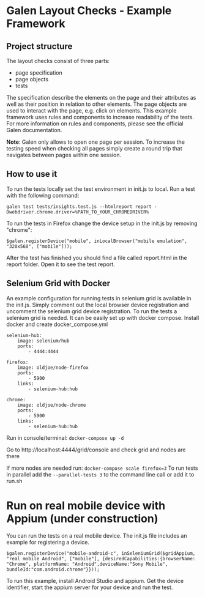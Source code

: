 # Galen Layout Checks - Example Framework

## Project structure
The layout checks consist of three parts:
* page specification
* page objects
* tests

The specification describe the elements on the page and their attributes as well as their position in relation to other elements.
The page objects are used to interact with the page, e.g. click on elements.
This example framework uses rules and components to increase readability of the tests. For more information on rules and components,
please see the official Galen documentation.

**Note**: Galen only allows to open one page per session.
To increase the testing speed when checking all pages simply create a round trip that navigates between pages within one session.

## How to use it

To run the tests locally set the test environment in init.js to local. Run a test with the following command:

`galen test tests/insights.test.js --htmlreport report -Dwebdriver.chrome.driver=%PATH_TO_YOUR_CHROMEDRIVER%`

To run the tests in Firefox change the device setup in the init.js by removing "chrome":

`$galen.registerDevice("mobile", inLocalBrowser("mobile emulation", "320x568", ["mobile"]));`

After the test has finished you should find a file called report.html in the report folder. Open it to see the test report.

## Selenium Grid with Docker

An example configuration for running tests in selenium grid is available in the init.js. Simply comment out the local browser device registration
and uncomment the selenium grid device registration.
To run the tests a selenium grid is needed. It can be easily set up with docker compose. Install docker and create docker_compose.yml

    selenium-hub:
        image: selenium/hub
        ports:
            - 4444:4444

    firefox:
        image: oldjoe/node-firefox
        ports:
            - 5900
        links:
            - selenium-hub:hub

    chrome:
        image: oldjoe/node-chrome
        ports:
            - 5900
        links:
            - selenium-hub:hub

Run in console/terminal: `docker-compose up -d`

Go to http://localhost:4444/grid/console and check grid and nodes are there

If more nodes are needed run: `docker-compose scale firefox=3`
To run tests in parallel add the `--parallel-tests 3` to the command line call or add it to run.sh


# Run on real mobile device with Appium (under construction)

You can run the tests on a real mobile device. The init.js file includes an example for registering a device.

`$galen.registerDevice("mobile-android-c", inSeleniumGrid($gridAppium, "real mobile Android", ["mobile"], {desiredCapabilities:{browserName: "Chrome", platformName: "Android",deviceName:"Sony Mobile", bundleId:"com.android.chrome"}}));`

To run this example, install Android Studio and appium. Get the device identifier, start the appium server for your device and run the test.

